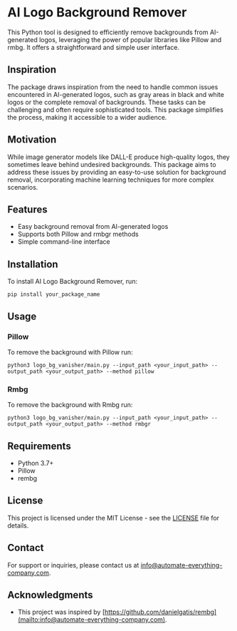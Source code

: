 # AI Logo Background Remover

This Python tool is designed to efficiently remove backgrounds from AI-generated logos, leveraging the power of popular libraries like Pillow and rmbg. 
It offers a straightforward and simple user interface.

## Inspiration
The package draws inspiration from the need to handle common issues encountered in AI-generated logos, 
such as gray areas in black and white logos or the complete removal of backgrounds. 
These tasks can be challenging and often require sophisticated tools. 
This package simplifies the process, making it accessible to a wider audience.

## Motivation
While image generator models like DALL-E produce high-quality logos, they sometimes leave behind undesired backgrounds. 
This package aims to address these issues by providing an easy-to-use solution for background removal, 
incorporating machine learning techniques for more complex scenarios.

## Features
- Easy background removal from AI-generated logos
- Supports both Pillow and rmbgr methods
- Simple command-line interface

## Installation
To install AI Logo Background Remover, run:
```shell
pip install your_package_name
```

## Usage
### Pillow
To remove the background with Pillow run:
```shell
python3 logo_bg_vanisher/main.py --input_path <your_input_path> --output_path <your_output_path> --method pillow
```
### Rmbg
To remove the background with Rmbg run:
```shell
python3 logo_bg_vanisher/main.py --input_path <your_input_path> --output_path <your_output_path> --method rmbgr
```

## Requirements
- Python 3.7+
- Pillow
- rembg

## License
This project is licensed under the MIT License - see the [LICENSE](LICENSE) file for details.

## Contact
For support or inquiries, please contact us at [info@automate-everything-company.com](mailto:info@automate-everything-company.com).

## Acknowledgments
- This project was inspired by [https://github.com/danielgatis/rembg](mailto:info@automate-everything-company.com).
